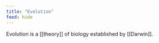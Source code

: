 ```yaml
---
title: "Evolution"
feed: hide
---
```


Evolution is a [[theory]] of biology established by [[Darwin]].